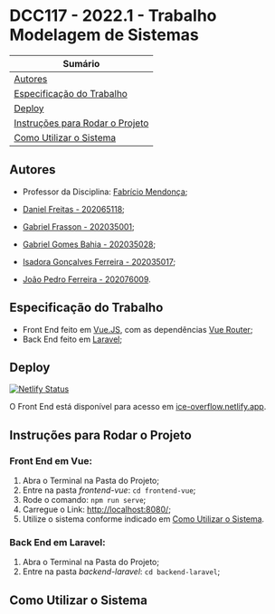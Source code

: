 # DCC117 - 2022.1 - Trabalho Modelagem de Sistemas

| **Sumário** |
|-------------|
| [Autores](#autores) |
| [Especificação do Trabalho](#especificação-do-trabalho) |
| [Deploy](#deploy) |
| [Instruções para Rodar o Projeto](#instruções-para-rodar-o-projeto) |
| [Como Utilizar o Sistema](#como-utilizar-o-sistema) |


## Autores

- Professor da Disciplina: [Fabrício Mendonça](http://professorfabriciomendonca.com.br/);

- [Daniel Freitas - 202065118](https://github.com/dfreita4s);
- [Gabriel Frasson - 202035001](https://github.com/GFrasson);
- [Gabriel Gomes Bahia - 202035028](https://github.com/GabrielBahia);
- [Isadora Gonçalves Ferreira - 202035017](https://github.com/isa56/);
- [João Pedro Ferreira - 202076009](https://github.com/Jo1oPedro).

## Especificação do Trabalho

- Front End feito em [Vue.JS](https://vuejs.org/), com as dependências [Vue Router](https://router.vuejs.org/);
- Back End feito em [Laravel](https://laravel.com/);

## Deploy
[![Netlify Status](https://api.netlify.com/api/v1/badges/8cceed40-c377-48c0-b8b6-a7a57de7e152/deploy-status)](https://app.netlify.com/sites/ice-overflow/deploys)

O Front End está disponível para acesso em [ice-overflow.netlify.app](ice-overflow.netlify.app).

## Instruções para Rodar o Projeto

### Front End em Vue:
1. Abra o Terminal na Pasta do Projeto;
2. Entre na pasta _frontend-vue_: `cd frontend-vue`;
3. Rode o comando: `npm run serve`;
4. Carregue o Link: [http://localhost:8080/](http://localhost:8080/);
5. Utilize o sistema conforme indicado em [Como Utilizar o Sistema](#como-utilizar-o-sistema).

### Back End em Laravel:
1. Abra o Terminal na Pasta do Projeto;
2. Entre na pasta _backend-laravel_: `cd backend-laravel`;

## Como Utilizar o Sistema

